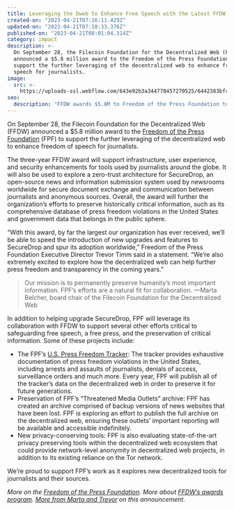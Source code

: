 ```yaml
---
title: Leveraging the Dweb to Enhance Free Speech with the Latest FFDW Award
created-on: "2023-04-21T07:16:11.429Z"
updated-on: "2023-04-21T07:18:33.376Z"
published-on: "2023-04-21T08:01:04.314Z"
category: impact
description: >-
  On September 28, the Filecoin Foundation for the Decentralized Web (FFDW)
  announced a $5.8 million award to the Freedom of the Press Foundation (FPF) to
  support the further leveraging of the decentralized web to enhance freedom of
  speech for journalists.
image:
  src: >-
    https://uploads-ssl.webflow.com/643e92b3a344778457270525/6442383bfcf3ec00b87f30ee_leveraging-the-dweb-to-enhance-free-speech.png
seo:
  description: "FFDW awards $5.8M to Freedom of the Press Foundation to enhance SecureDrop, preserve press freedom data, and explore decentralized web solutions for protecting journalism."
---
```


On September 28, the Filecoin Foundation for the Decentralized Web (FFDW) announced a $5.8 million award to the [Freedom of the Press Foundation](https://freedom.press/) (FPF) to support the further leveraging of the decentralized web to enhance freedom of speech for journalists.

The three-year FFDW award will support infrastructure, user experience, and security enhancements for tools used by journalists around the globe. It will also be used to explore a zero-trust architecture for SecureDrop, an open-source news and information submission system used by newsrooms worldwide for secure document exchange and communication between journalists and anonymous sources. Overall, the award will further the organization’s efforts to preserve historically critical information, such as its comprehensive database of press freedom violations in the United States and government data that belongs in the public sphere.

“With this award, by far the largest our organization has ever received, we’ll be able to speed the introduction of new upgrades and features to SecureDrop and spur its adoption worldwide,” Freedom of the Press Foundation Executive Director Trevor Timm said in a statement. “We’re also extremely excited to explore how the decentralized web can help further press freedom and transparency in the coming years.”

> Our mission is to permanently preserve humanity’s most important information. FPF’s efforts are a natural fit for collaboration. —Marta Belcher, board chair of the Filecoin Foundation for the Decentralized Web

In addition to helping upgrade SecureDrop, FPF will leverage its collaboration with FFDW to support several other efforts critical to safeguarding free speech, a free press, and the preservation of critical information. Some of these projects include:

- The FPF’s [U.S. Press Freedom Tracker](https://pressfreedomtracker.us/): The tracker provides exhaustive documentation of press freedom violations in the United States, including arrests and assaults of journalists, denials of access, surveillance orders and much more. Every year, FPF will publish all of the tracker’s data on the decentralized web in order to preserve it for future generations.
- Preservation of FPF’s “Threatened Media Outlets” archive: FPF has created an archive comprised of backup versions of news websites that have been lost. FPF is exploring an effort to publish the full archive on the decentralized web, ensuring these outlets’ important reporting will be available and accessible indefinitely.
- New privacy-conserving tools: FPF is also evaluating state-of-the-art privacy preserving tools within the decentralized web ecosystem that could provide network-level anonymity in decentralized web projects, in addition to its existing reliance on the Tor network.

We’re proud to support FPF’s work as it explores new decentralized tools for journalists and their sources.

_More on the [Freedom of the Press Foundation](https://freedom.press/). More about [FFDW’s awards program](/). [More from Marta and Trevor](https://www.youtube.com/watch?v=jKqtShwTU00) on this announcement._
